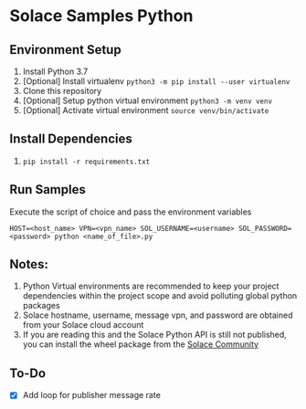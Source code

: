 # Solace Samples Python

## Environment Setup
1. Install Python 3.7
1. [Optional] Install virtualenv `python3 -m pip install --user virtualenv`
1. Clone this repository
1. [Optional] Setup python virtual environment `python3 -m venv venv`
1. [Optional] Activate virtual environment `source venv/bin/activate`

## Install Dependencies 
1. `pip install -r requirements.txt`

## Run Samples
Execute the script of choice and pass the environment variables

`HOST=<host_name> VPN=<vpn_name> SOL_USERNAME=<username> SOL_PASSWORD=<password> python <name_of_file>.py`

## Notes:
1. Python Virtual environments are recommended to keep your project dependencies within the project scope and avoid polluting global python packages
1. Solace hostname, username, message vpn, and password are obtained from your Solace cloud account
1. If you are reading this and the Solace Python API is still not published, you can install the wheel package from the [Solace Community](https://solace.community/discussion/336/python-whos-in-for-a-real-treat)

## To-Do
- [x] Add loop for publisher message rate